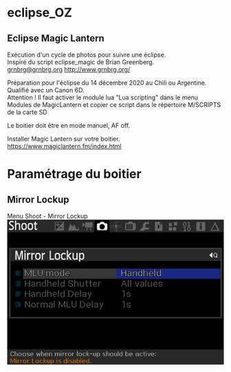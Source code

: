 # eclipse_OZ
## Eclipse Magic Lantern  

Exécution d'un cycle de photos pour suivre une éclipse.  
Inspiré du script eclipse_magic de Brian Greenberg.  
grnbrg@grnbrg.org http://www.grnbrg.org/

Préparation pour l'éclipse du 14 décembre 2020 au Chili ou Argentine.  
Qualifié avec un Canon 6D.  
Attention ! Il faut activer le module lua  "Lua scripting" dans le menu Modules de MagicLantern et copier ce script dans le répertoire M/SCRIPTS de la carte SD

Le boitier doit être en mode manuel, AF off.  

Installer Magic Lantern sur votre boitier.
https://www.magiclantern.fm/index.html

# Paramétrage du boitier
## Mirror Lockup
Menu Shoot - Mirror Lockup
![Menu Shoot-Mirror-Lockup](./images/Shoot-MirrorLockup.png)
